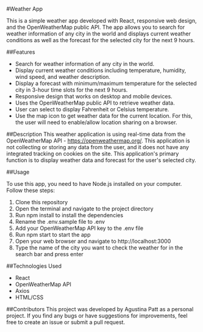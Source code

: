 #Weather App

This is a simple weather app developed with React, responsive web design, and the OpenWeatherMap public API. The app allows you to search for weather information of any city in the world and displays current weather conditions as well as the forecast for the selected city for the next 9 hours.

##Features
- Search for weather information of any city in the world.
- Display current weather conditions including temperature, humidity, wind speed, and weather description.
- Display a forecast with minimum/maximum temperature for the selected city in 3-hour time slots for the next 9 hours.
- Responsive design that works on desktop and mobile devices.
- Uses the OpenWeatherMap public API to retrieve weather data.
- User can select to display Fahrenheit or Celsius temperature.
- Use the map icon to get weather data for the current location. For this, the user will need to enable/allow location sharing on a browser.

##Description
This weather application is using real-time data from the OpenWeatherMap API - https://openweathermap.org/. This application is not collecting or storing any data from the user, and it does not have any integrated tracking on cookies on the site. This application's primary function is to display weather data and forecast for the user's selected city.

##Usage

To use this app, you need to have Node.js installed on your computer. Follow these steps:

1. Clone this repository
2. Open the terminal and navigate to the project directory
3. Run npm install to install the dependencies
4. Rename the .env.sample file to .env
5. Add your OpenWeatherMap API key to the .env file
6. Run npm start to start the app
7. Open your web browser and navigate to http://localhost:3000
8. Type the name of the city you want to check the weather for in the search bar and press enter

##Technologies Used
- React
- OpenWeatherMap API
- Axios
- HTML/CSS

##Contributors
This project was developed by Agustina Patt as a personal project. If you find any bugs or have suggestions for improvements, feel free to create an issue or submit a pull request.

